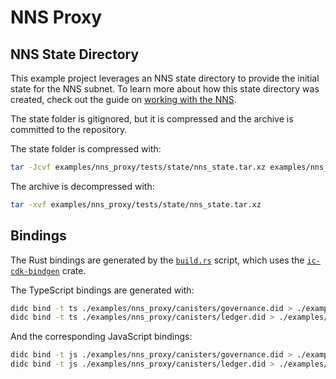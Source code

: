 # NNS Proxy

## NNS State Directory

This example project leverages an NNS state directory to provide the initial state for the NNS subnet. To learn more about how this state directory was created, check out the guide on [working with the NNS](https://js.icp.build/pic-js/latest/guides/working-with-the-nns).

The state folder is gitignored, but it is compressed and the archive is committed to the repository.

The state folder is compressed with:

```bash
tar -Jcvf examples/nns_proxy/tests/state/nns_state.tar.xz examples/nns_proxy/tests/state/nns_state/
```

The archive is decompressed with:

```bash
tar -xvf examples/nns_proxy/tests/state/nns_state.tar.xz
```

## Bindings

The Rust bindings are generated by the [`build.rs`](./build.rs) script, which uses the [`ic-cdk-bindgen`](https://crates.io/crates/ic-cdk-bindgen) crate.

The TypeScript bindings are generated with:

```bash
didc bind -t ts ./examples/nns_proxy/canisters/governance.did > ./examples/nns_proxy/tests/src/canisters/governance.d.ts
didc bind -t ts ./examples/nns_proxy/canisters/ledger.did > ./examples/nns_proxy/tests/src/canisters/ledger.d.ts
```

And the corresponding JavaScript bindings:

```bash
didc bind -t js ./examples/nns_proxy/canisters/governance.did > ./examples/nns_proxy/tests/src/canisters/governance.js
didc bind -t js ./examples/nns_proxy/canisters/ledger.did > ./examples/nns_proxy/tests/src/canisters/ledger.js
```
